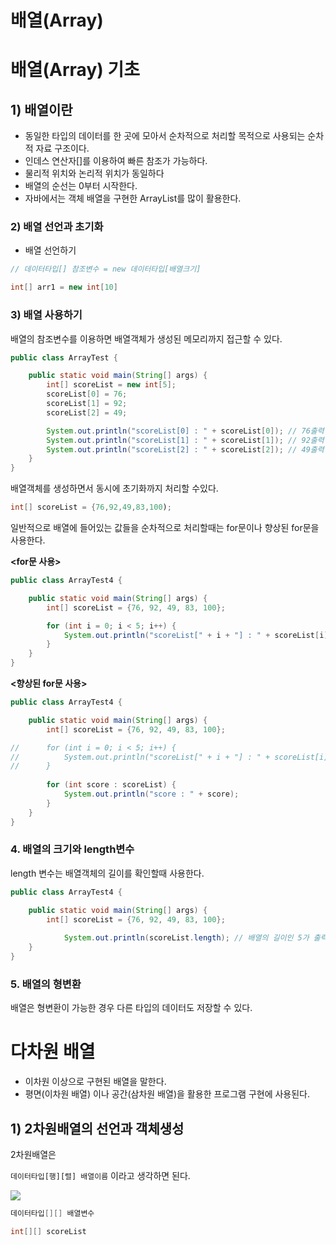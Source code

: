 # 배열(Array)

# 배열(Array) 기초

## 1) 배열이란

- 동일한 타입의 데이터를 한 곳에 모아서 순차적으로 처리할 목적으로 사용되는 순차적 자료 구조이다.
- 인데스 연산자[]를 이용하여 빠른 참조가 가능하다.
- 물리적 위치와 논리적 위치가 동일하다
- 배열의 순선는 0부터 시작한다.
- 자바에서는 객체 배열을 구현한 ArrayList를 많이 활용한다.

### 2) 배열 선언과 초기화

- 배열 선언하기

```java
// 데이터타입[] 참조변수 = new 데이터타입[배열크기]

int[] arr1 = new int[10]
```

### 3) 배열 사용하기

배열의 참조변수를 이용하면 배열객체가 생성된 메모리까지 접근할 수 있다.

```java
public class ArrayTest {

	public static void main(String[] args) {
		int[] scoreList = new int[5];
		scoreList[0] = 76;
		scoreList[1] = 92;
		scoreList[2] = 49;		

		System.out.println("scoreList[0] : " + scoreList[0]); // 76출력
		System.out.println("scoreList[1] : " + scoreList[1]); // 92출력
		System.out.println("scoreList[2] : " + scoreList[2]); // 49출력
	}
}
```

배열객체를 생성하면서 동시에 초기화까지 처리할 수있다.

```java
int[] scoreList = {76,92,49,83,100);
```

일반적으로 배열에 들어있는 값들을 순차적으로 처리할때는 for문이나 향상된 for문을 사용한다.

**<for문 사용>**

```java
public class ArrayTest4 {

	public static void main(String[] args) {
		int[] scoreList = {76, 92, 49, 83, 100};

		for (int i = 0; i < 5; i++) {
			System.out.println("scoreList[" + i + "] : " + scoreList[i]);
		}
	}
}
```

**<향상된 for문 사용>**

```java
public class ArrayTest4 {

	public static void main(String[] args) {
		int[] scoreList = {76, 92, 49, 83, 100};

//		for (int i = 0; i < 5; i++) {
//			System.out.println("scoreList[" + i + "] : " + scoreList[i]);
//		}
		
		for (int score : scoreList) {
			System.out.println("score : " + score);
		}
	}
}
```

### 4. 배열의 크기와  length변수

length 변수는 배열객체의 길이를 확인할때 사용한다.

```java
public class ArrayTest4 {

	public static void main(String[] args) {
		int[] scoreList = {76, 92, 49, 83, 100};
		
			System.out.println(scoreList.length); // 배열의 길이인 5가 출력된다.
	}
}
```

### 5. 배열의 형변환

배열은 형변환이 가능한 경우 다른 타입의 데이터도 저장할 수 있다.

# 다차원 배열

- 이차원 이상으로 구현된 배열을 말한다.
- 평면(이차원 배열) 이나 공간(삼차원 배열)을 활용한 프로그램 구현에 사용된다.

## 1)  2차원배열의 선언과 객체생성

2차원배열은 

`데이터타입[행][렬] 배열이름` 이라고 생각하면 된다.

![](https://velog.velcdn.com/images/wawakdev/post/94adb869-848f-4764-b1bf-495a33ad6c2c/image.png)

```java
데이터타입[][] 배열변수

int[][] scoreList
```